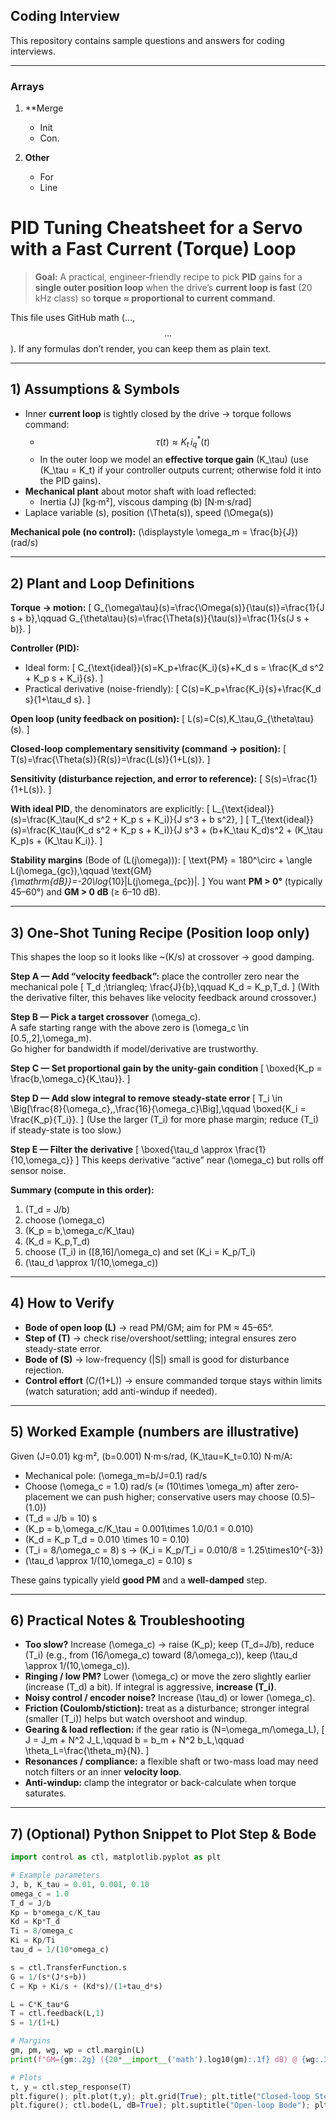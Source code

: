 ﻿## Coding Interview

This repository contains sample questions and answers for coding interviews.

---

### Arrays

1. **Merge

   - Init
   - Con.

2. **Other**

   - For
   - Line

# PID Tuning Cheatsheet for a Servo with a Fast Current (Torque) Loop

> **Goal:** A practical, engineer-friendly recipe to pick **PID** gains for a **single outer position loop** when the drive’s **current loop is fast** (20 kHz class) so **torque ≈ proportional to current command**.

This file uses GitHub math ($…$, $$…$$). If any formulas don’t render, you can keep them as plain text.

---

## 1) Assumptions & Symbols

- Inner **current loop** is tightly closed by the drive → torque follows command:
  - $$\tau(t) \approx K_t\, i_q^*(t)$$
  - In the outer loop we model an **effective torque gain** \(K_\tau\) (use \(K_\tau = K_t\) if your controller outputs current; otherwise fold it into the PID gains).
- **Mechanical plant** about motor shaft with load reflected:
  - Inertia \(J\) [kg·m²], viscous damping \(b\) [N·m·s/rad]
- Laplace variable \(s\), position \(\Theta(s)\), speed \(\Omega(s)\)

**Mechanical pole (no control):** \(\displaystyle \omega_m = \frac{b}{J}\) (rad/s)

---

## 2) Plant and Loop Definitions

**Torque → motion:**
\[
G_{\omega\tau}(s)=\frac{\Omega(s)}{\tau(s)}=\frac{1}{J s + b},\qquad
G_{\theta\tau}(s)=\frac{\Theta(s)}{\tau(s)}=\frac{1}{s(J s + b)}.
\]

**Controller (PID):**
- Ideal form:
\[
C_{\text{ideal}}(s)=K_p+\frac{K_i}{s}+K_d s = \frac{K_d s^2 + K_p s + K_i}{s}.
\]
- Practical derivative (noise-friendly):
\[
C(s)=K_p+\frac{K_i}{s}+\frac{K_d s}{1+\tau_d s}.
\]

**Open loop (unity feedback on position):**
\[
L(s)=C(s)\,K_\tau\,G_{\theta\tau}(s).
\]

**Closed-loop complementary sensitivity (command → position):**
\[
T(s)=\frac{\Theta(s)}{R(s)}=\frac{L(s)}{1+L(s)}.
\]

**Sensitivity (disturbance rejection, and error to reference):**
\[
S(s)=\frac{1}{1+L(s)}.
\]

**With ideal PID**, the denominators are explicitly:
\[
L_{\text{ideal}}(s)=\frac{K_\tau(K_d s^2 + K_p s + K_i)}{J s^3 + b s^2},
\]
\[
T_{\text{ideal}}(s)=\frac{K_\tau(K_d s^2 + K_p s + K_i)}{J s^3 + (b+K_\tau K_d)s^2 + (K_\tau K_p)s + (K_\tau K_i)}.
\]

**Stability margins** (Bode of \(L(j\omega)\)):
\[
\text{PM} = 180^\circ + \angle L(j\omega_{gc}),\qquad
\text{GM}_{\mathrm{dB}}=-20\log_{10}|L(j\omega_{pc})|.
\]
You want **PM > 0°** (typically 45–60°) and **GM > 0 dB** (≥ 6–10 dB).

---

## 3) One-Shot Tuning Recipe (Position loop only)

This shapes the loop so it looks like ~\(K/s\) at crossover → good damping.

**Step A — Add “velocity feedback”:** place the controller zero near the mechanical pole
\[
T_d \;\triangleq\; \frac{J}{b},\qquad K_d = K_p\,T_d.
\]
(With the derivative filter, this behaves like velocity feedback around crossover.)

**Step B — Pick a target crossover** \(\omega_c\).  
A safe starting range with the above zero is \(\omega_c \in [0.5,\,2]\,\omega_m\).  
Go higher for bandwidth if model/derivative are trustworthy.

**Step C — Set proportional gain by the unity-gain condition**
\[
\boxed{K_p = \frac{b\,\omega_c}{K_\tau}}.
\]

**Step D — Add slow integral to remove steady-state error**
\[
T_i \in \Big[\frac{8}{\omega_c},\,\frac{16}{\omega_c}\Big],\qquad
\boxed{K_i = \frac{K_p}{T_i}}.
\]
(Use the larger \(T_i\) for more phase margin; reduce \(T_i\) if steady-state is too slow.)

**Step E — Filter the derivative**
\[
\boxed{\tau_d \approx \frac{1}{10\,\omega_c}}
\]
This keeps derivative “active” near \(\omega_c\) but rolls off sensor noise.

**Summary (compute in this order):**
1. \(T_d = J/b\)
2. choose \(\omega_c\)
3. \(K_p = b\,\omega_c/K_\tau\)
4. \(K_d = K_p\,T_d\)
5. choose \(T_i\) in \([8,16]/\omega_c\) and set \(K_i = K_p/T_i\)
6. \(\tau_d \approx 1/(10\,\omega_c)\)

---

## 4) How to Verify

- **Bode of open loop \(L\)** → read PM/GM; aim for PM ≈ 45–65°.
- **Step of \(T\)** → check rise/overshoot/settling; integral ensures zero steady-state error.
- **Bode of \(S\)** → low-frequency \(|S|\) small is good for disturbance rejection.
- **Control effort** \(C/(1+L)\) → ensure commanded torque stays within limits (watch saturation; add anti-windup if needed).

---

## 5) Worked Example (numbers are illustrative)

Given \(J=0.01\) kg·m², \(b=0.001\) N·m·s/rad, \(K_\tau=K_t=0.10\) N·m/A:

- Mechanical pole: \(\omega_m=b/J=0.1\) rad/s  
- Choose \(\omega_c = 1.0\) rad/s (≈ \(10\times \omega_m\) after zero-placement we can push higher; conservative users may choose \(0.5\)–\(1.0\))
- \(T_d = J/b = 10\) s  
- \(K_p = b\,\omega_c/K_\tau = 0.001\times 1.0/0.1 = 0.010\)  
- \(K_d = K_p T_d = 0.010 \times 10 = 0.10\)  
- \(T_i = 8/\omega_c = 8\) s → \(K_i = K_p/T_i = 0.010/8 = 1.25\times10^{-3}\)  
- \(\tau_d \approx 1/(10\,\omega_c) = 0.10\) s

These gains typically yield **good PM** and a **well-damped** step.

---

## 6) Practical Notes & Troubleshooting

- **Too slow?** Increase \(\omega_c\) → raise \(K_p\); keep \(T_d=J/b\), reduce \(T_i\) (e.g., from \(16/\omega_c\) toward \(8/\omega_c\)), keep \(\tau_d \approx 1/(10\,\omega_c)\).
- **Ringing / low PM?** Lower \(\omega_c\) or move the zero slightly earlier (increase \(T_d\) a bit). If integral is aggressive, **increase \(T_i\)**.
- **Noisy control / encoder noise?** Increase \(\tau_d\) or lower \(\omega_c\).
- **Friction (Coulomb/stiction):** treat as a disturbance; stronger integral (smaller \(T_i\)) helps but watch overshoot and windup.
- **Gearing & load reflection:** if the gear ratio is \(N=\omega_m/\omega_L\),
  \[
  J = J_m + N^2 J_L,\qquad b = b_m + N^2 b_L,\qquad \theta_L=\frac{\theta_m}{N}.
  \]
- **Resonances / compliance:** a flexible shaft or two-mass load may need notch filters or an inner **velocity loop**.
- **Anti-windup:** clamp the integrator or back-calculate when torque saturates.

---

## 7) (Optional) Python Snippet to Plot Step & Bode

```python
import control as ctl, matplotlib.pyplot as plt

# Example parameters
J, b, K_tau = 0.01, 0.001, 0.10
omega_c = 1.0
T_d = J/b
Kp = b*omega_c/K_tau
Kd = Kp*T_d
Ti = 8/omega_c
Ki = Kp/Ti
tau_d = 1/(10*omega_c)

s = ctl.TransferFunction.s
G = 1/(s*(J*s+b))
C = Kp + Ki/s + (Kd*s)/(1+tau_d*s)

L = C*K_tau*G
T = ctl.feedback(L,1)
S = 1/(1+L)

# Margins
gm, pm, wg, wp = ctl.margin(L)
print(f"GM={gm:.2g} ({20*__import__('math').log10(gm):.1f} dB) @ {wg:.3g} rad/s, PM={pm:.1f}° @ {wp:.3g} rad/s")

# Plots
t, y = ctl.step_response(T)
plt.figure(); plt.plot(t,y); plt.grid(True); plt.title("Closed-loop Step"); plt.xlabel("Time [s]"); plt.ylabel("Position [rad]")
plt.figure(); ctl.bode(L, dB=True); plt.suptitle("Open-loop Bode"); plt.show()



